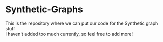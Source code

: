 # Synthetic-Graphs
This is the repository where we can put our code for the Synthetic graph stuff<br>
I haven't added too much currently, so feel free to add more!
